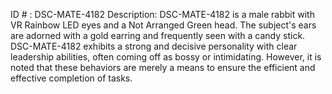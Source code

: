 ID # : DSC-MATE-4182
Description: DSC-MATE-4182 is a male rabbit with VR Rainbow LED eyes and a Not Arranged Green head. The subject's ears are adorned with a gold earring and frequently seen with a candy stick. DSC-MATE-4182 exhibits a strong and decisive personality with clear leadership abilities, often coming off as bossy or intimidating. However, it is noted that these behaviors are merely a means to ensure the efficient and effective completion of tasks.